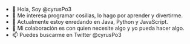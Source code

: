 - 👋 Hola, Soy @cyrusPo3
- 👀 Me interesa programar cosillas, lo hago por aprender y divertirme.
- 🌱 Actualmente estoy enredando en Java, Python y JavaScript.
- 💞️ Mi colaboración es con quien necesite algo y yo pueda hacer algo.
- 📫 Puedes buscarme en Twitter @cyrusPo3

<!---
cyruspoe/cyruspoe is a ✨ special ✨ repository because its `README.md` (this file) appears on your GitHub profile.
You can click the Preview link to take a look at your changes.
--->
